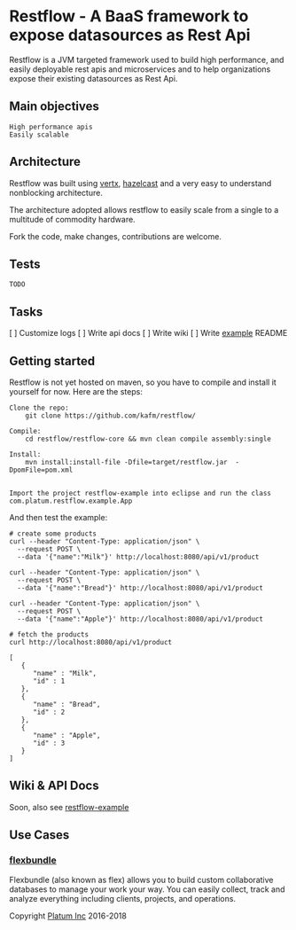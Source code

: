 # Restflow - A BaaS framework to expose datasources as Rest Api

Restflow is a JVM targeted framework used to build high performance, 
and easily deployable rest apis and microservices and to help
organizations expose their existing datasources as Rest Api.


## Main objectives
    
    High performance apis
    Easily scalable


## Architecture

Restflow was built using [vertx](https://vertx.io/), [hazelcast](https://hazelcast.com/) and a very easy to understand nonblocking architecture.

The architecture adopted allows restflow to easily scale from a single to a multitude of commodity hardware.

Fork the code, make changes, contributions are welcome.


## Tests
    TODO

## Tasks
[ ] Customize logs
[ ] Write api docs
[ ] Write wiki
[ ] Write [example](restflow-example/) README


## Getting started
Restflow is not yet hosted on maven, so you have to compile and install it yourself for now.
Here are the steps:

    Clone the repo:    
        git clone https://github.com/kafm/restflow/

    Compile:
        cd restflow/restflow-core && mvn clean compile assembly:single 

    Install:
        mvn install:install-file -Dfile=target/restflow.jar  -DpomFile=pom.xml 


    Import the project restflow-example into eclipse and run the class com.platum.restflow.example.App
    


And then test the example:
    
    # create some products
    curl --header "Content-Type: application/json" \
      --request POST \
      --data '{"name":"Milk"}' http://localhost:8080/api/v1/product

    curl --header "Content-Type: application/json" \
      --request POST \
      --data '{"name":"Bread"}' http://localhost:8080/api/v1/product

    curl --header "Content-Type: application/json" \
      --request POST \
      --data '{"name":"Apple"}' http://localhost:8080/api/v1/product

    # fetch the products
    curl http://localhost:8080/api/v1/product

    [
       {
          "name" : "Milk",
          "id" : 1
       },
       {
          "name" : "Bread",
          "id" : 2
       },
       {
          "name" : "Apple",
          "id" : 3
       }
    ]


## Wiki & API Docs
Soon, also see [restflow-example](./restflow-example)


## Use Cases
### [flexbundle](https://flexbundle.com/)
Flexbundle (also known as flex) allows you to build custom collaborative databases to manage your work your way. 
You can easily collect, track and analyze everything 
including clients, projects, and operations.


Copyright [Platum Inc](https://platum.io/) 2016-2018
